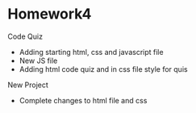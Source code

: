 # Homework4
Code Quiz

* Adding starting html, css and javascript file
* New JS file
* Adding html code quiz and in css file style for quis 

New Project
* Complete changes to html file and css